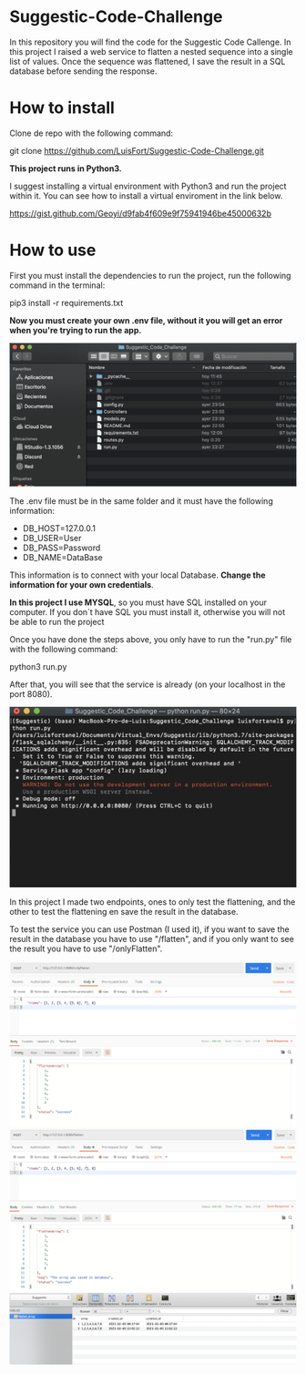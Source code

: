 # Suggestic-Code-Challenge
In this repository you will find the code for the Suggestic Code Callenge. In this project I raised a web service to flatten a nested sequence into a single
list of values. Once the sequence was flattened, I save the result in a SQL database before sending the response.

# How to install
Clone de repo with the following command:

git clone https://github.com/LuisFort/Suggestic-Code-Challenge.git

**This project runs in Python3.**

I suggest installing a virtual environment with Python3 and run the project within it. 
You can see how to install a virtual enviroment in the link below.

https://gist.github.com/Geoyi/d9fab4f609e9f75941946be45000632b

# How to use

First you must install the dependencies to run the project, run the following command in the terminal:

pip3 install -r requirements.txt

**Now you must create your own .env file, without it you will get an error when you're trying to run the app.**

<img src="images/creating_env.png" title="creating_env_file">


The .env file must be in the same folder and it must have the following information:

- DB_HOST=127.0.0.1
- DB_USER=User
- DB_PASS=Password
- DB_NAME=DataBase

This information is to connect with your local Database. **Change the information for your own credentials**.

**In this project I use MYSQL**, so you must have SQL installed on your computer. If you don´t have SQL you must install it, otherwise you will not be able to run the project

Once you have done the steps above, you only have to run the "run.py" file with the following command:

python3 run.py

After that, you will see that the service is already (on your localhost in the port 8080).

<img src="images/running_app.png" title="creating_env_file">


In this project I made two endpoints, ones to only test the flattening, and the other to test the flattening en save the result in the database.

To test the service you can use Postman (I used it), if you want to save the result in the database you have to use "/flatten", and if you only want to see the result you have to use "/onlyFlatten".

<img src="images/testing_1.png" title="testing_1">



<img src="images/testing_2.png" title="testing_2">



<img src="images/database.png" title="saving_database">




